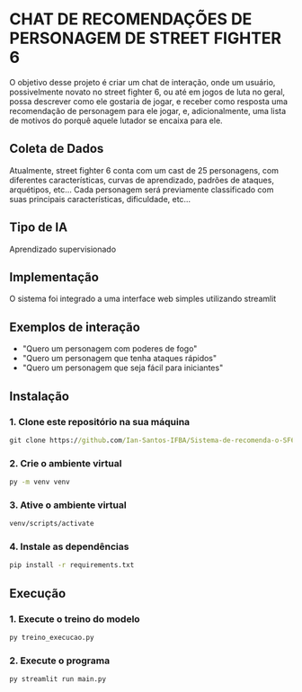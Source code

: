 # CHAT DE RECOMENDAÇÕES DE PERSONAGEM DE STREET FIGHTER 6	


 O objetivo desse projeto é criar um chat de interação, onde um usuário, possivelmente novato no street fighter 6, ou até em jogos de luta no geral, possa descrever como ele gostaria de jogar, e receber como resposta uma recomendação de personagem para ele jogar, e, adicionalmente, uma lista de motivos do porquê aquele lutador se encaixa para ele.

## Coleta de Dados
Atualmente, street fighter 6 conta com um cast de 25 personagens, com diferentes características, curvas de aprendizado, padrões de ataques, arquétipos, etc… Cada personagem será previamente classificado com suas principais características, dificuldade, etc… 

## Tipo de IA
Aprendizado supervisionado

## Implementação
O sistema foi integrado a uma interface web simples utilizando streamlit

## Exemplos de interação
- "Quero um personagem com poderes de fogo"
- "Quero um personagem que tenha ataques rápidos"
- "Quero um personagem que seja fácil para iniciantes"

## Instalação
### 1. Clone este repositório na sua máquina
```cmd
git clone https://github.com/Ian-Santos-IFBA/Sistema-de-recomenda-o-SF6.git
```
### 2. Crie o ambiente virtual
```cmd
py -m venv venv
```
### 3. Ative o ambiente virtual
```cmd
venv/scripts/activate
```
### 4. Instale as dependências
```cmd
pip install -r requirements.txt
```

## Execução
### 1. Execute o treino do modelo
```cmd
py treino_execucao.py
```
### 2. Execute o programa
```cmd
py streamlit run main.py  
```
